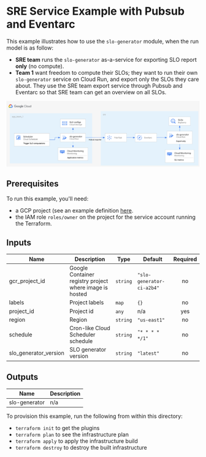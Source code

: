 # SRE Service Example with Pubsub and Eventarc

This example illustrates how to use the `slo-generator` module, when the run
model is as follow:

- **SRE team** runs the `slo-generator` as-a-service for exporting SLO report **only** (no compute).
- **Team 1** want freedom to compute their SLOs; they want to run their own 
`slo-generator` service on Cloud Run, and export only the SLOs they care about. 
They use the SRE team export service through Pubsub and Eventarc so that SRE 
team can get an overview on all SLOs.

![Architecture](./arch.png)

## Prerequisites

To run this example, you'll need:

- a GCP project (see an example definition [here](../../test/setup/main.tf).
- the IAM role `roles/owner` on the project for the service account running the Terraform.


<!-- BEGINNING OF PRE-COMMIT-TERRAFORM DOCS HOOK -->
## Inputs

| Name | Description | Type | Default | Required |
|------|-------------|------|---------|:--------:|
| gcr\_project\_id | Google Container registry project where image is hosted | `string` | `"slo-generator-ci-a2b4"` | no |
| labels | Project labels | `map` | `{}` | no |
| project\_id | Project id | `any` | n/a | yes |
| region | Region | `string` | `"us-east1"` | no |
| schedule | Cron-like Cloud Scheduler schedule | `string` | `"* * * * */1"` | no |
| slo\_generator\_version | SLO generator version | `string` | `"latest"` | no |

## Outputs

| Name | Description |
|------|-------------|
| slo-generator | n/a |

<!-- END OF PRE-COMMIT-TERRAFORM DOCS HOOK -->

To provision this example, run the following from within this directory:
- `terraform init` to get the plugins
- `terraform plan` to see the infrastructure plan
- `terraform apply` to apply the infrastructure build
- `terraform destroy` to destroy the built infrastructure
